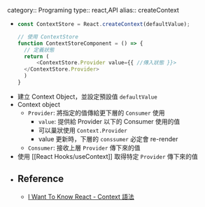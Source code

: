 category:: Programing
type:: react,API
alias:: createContext

- ```typescript
  const ContextStore = React.createContext(defaultValue);
  
  // 使用 ContextStore
  function ContextStoreComponent = () => {
    // 定義狀態
    return (
    	<ContextStore.Provider value={{ //傳入狀態 }}>
  	</ContextStore.Provider>
    )
  }
  ```
- 建立 Context Object，並設定預設值 `defaultValue`
- Context object
	- `Provider`: 將指定的值傳給更下層的 `Consumer` 使用
		- `value`: 提供給 Provider 以下的 Consumer 使用的值
		- 可以巢狀使用 `Context.Provider`
		- value 更新時，下層的 `conssumer` 必定會 re-render
	- `Consumer`: 接收上層 `Provider` 傳下來的值
- 使用 [[React Hooks/useContext]] 取得特定 `Provider` 傳下來的值
- ## Reference
	- [ I Want To Know React - Context 語法](https://ithelp.ithome.com.tw/articles/10252519)
